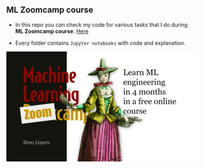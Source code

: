 <h2>ML Zoomcamp course</h2>

- In this repo you can check my code for various tasks that I do during<br>
  **ML Zoomcamp course**. <a href="https://github.com/alexeygrigorev/mlbookcamp-code.git">Here</a> 
  
- Every folder contains `Jupyter notebooks` with code and explanation.

![Alt text](zoomcamp.jpg)
